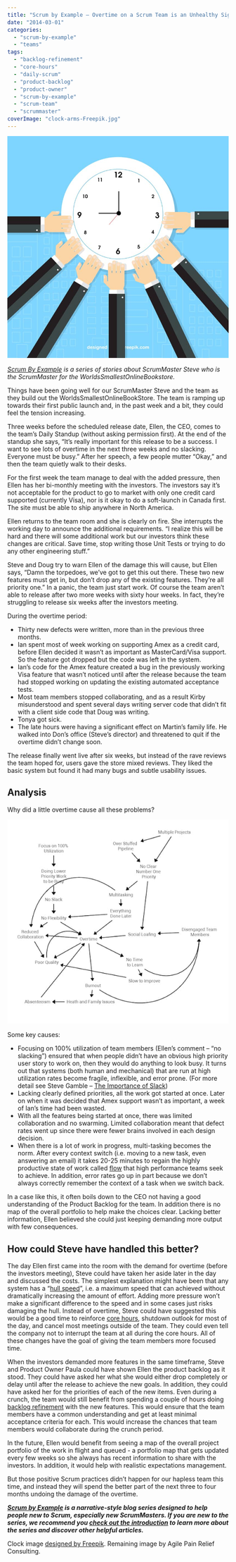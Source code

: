 ```yaml
---
title: "Scrum by Example – Overtime on a Scrum Team is an Unhealthy Sign"
date: "2014-03-01"
categories: 
  - "scrum-by-example"
  - "teams"
tags: 
  - "backlog-refinement"
  - "core-hours"
  - "daily-scrum"
  - "product-backlog"
  - "product-owner"
  - "scrum-by-example"
  - "scrum-team"
  - "scrummaster"
coverImage: "clock-arms-Freepik.jpg"
---
```


![clock-arms-Freepik](images/clock-arms-Freepik.jpg)

_[Scrum By Example](/blog/scrum-by-example.html) is a series of stories about ScrumMaster Steve who is the ScrumMaster for the WorldsSmallestOnlineBookstore._

Things have been going well for our ScrumMaster Steve and the team as they build out the WorldsSmallestOnlineBookStore. The team is ramping up towards their first public launch and, in the past week and a bit, they could feel the tension increasing.

Three weeks before the scheduled release date, Ellen, the CEO, comes to the team’s Daily Standup (without asking permission first). At the end of the standup she says, “It’s really important for this release to be a success. I want to see lots of overtime in the next three weeks and no slacking. Everyone must be busy.” After her speech, a few people mutter “Okay,” and then the team quietly walk to their desks.

For the first week the team manage to deal with the added pressure, then Ellen has her bi-monthly meeting with the investors. The investors say it’s not acceptable for the product to go to market with only one credit card supported (currently Visa), nor is it okay to do a soft-launch in Canada first. The site must be able to ship anywhere in North America.

Ellen returns to the team room and she is clearly on fire. She interrupts the working day to announce the additional requirements. “I realize this will be hard and there will some additional work but our investors think these changes are critical. Save time, stop writing those Unit Tests or trying to do any other engineering stuff.”

Steve and Doug try to warn Ellen of the damage this will cause, but Ellen says, “Damn the torpedoes, we’ve got to get this out there. These two new features must get in, but don’t drop any of the existing features. They’re all priority one.” In a panic, the team just start work. Of course the team aren’t able to release after two more weeks with sixty hour weeks. In fact, they’re struggling to release six weeks after the investors meeting.

During the overtime period:

- Thirty new defects were written, more than in the previous three months.
- Ian spent most of week working on supporting Amex as a credit card, before Ellen decided it wasn’t as important as MasterCard/Visa support. So the feature got dropped but the code was left in the system.
- Ian’s code for the Amex feature created a bug in the previously working Visa feature that wasn’t noticed until after the release because the team had stopped working on updating the existing automated acceptance tests.
- Most team members stopped collaborating, and as a result Kirby misunderstood and spent several days writing server code that didn’t fit with a client side code that Doug was writing.
- Tonya got sick.
- The late hours were having a significant effect on Martin’s family life. He walked into Don’s office (Steve’s director) and threatened to quit if the overtime didn’t change soon.

The release finally went live after six weeks, but instead of the rave reviews the team hoped for, users gave the store mixed reviews. They liked the basic system but found it had many bugs and subtle usability issues.

## Analysis

Why did a little overtime cause all these problems?

![Overtime - never hurt anyone](images/Overtime-small.jpeg)

Some key causes:

- Focusing on 100% utilization of team members (Ellen’s comment – “no slacking”) ensured that when people didn’t have an obvious high priority user story to work on, then they would do anything to look busy. It turns out that systems (both human and mechanical) that are run at high utilization rates become fragile, inflexible, and error prone. (For more detail see Steve Gamble – [The Importance of Slack](https://www.stevegamble.com/redevelopment/2011/06/the-importance-of-slack.html))
- Lacking clearly defined priorities, all the work got started at once. Later on when it was decided that Amex support wasn’t as important, a week of Ian’s time had been wasted.
- With all the features being started at once, there was limited collaboration and no swarming. Limited collaboration meant that defect rates went up since there were fewer brains involved in each design decision.
- When there is a lot of work in progress, multi-tasking becomes the norm. After every context switch (i.e. moving to a new task, even answering an email) it takes 20-25 minutes to regain the highly productive state of work called [flow](https://www.amazon.ca/Flow-The-Psychology-Optimal-Experience/dp/0061339202/&tag=notesfromatoo-20) that high performance teams seek to achieve. In addition, error rates go up in part because we don’t always correctly remember the context of a task when we switch back.

In a case like this, it often boils down to the CEO not having a good understanding of the Product Backlog for the team. In addition there is no map of the overall portfolio to help make the choices clear. Lacking better information, Ellen believed she could just keeping demanding more output with few consequences.

## How could Steve have handled this better?

The day Ellen first came into the room with the demand for overtime (before the investors meeting), Steve could have taken her aside later in the day and discussed the costs. The simplest explanation might have been that any system has a “[hull speed](https://agilecraft.wordpress.com/2014/02/13/hull-speed-for-systems/)”, i.e. a maximum speed that can achieved without dramatically increasing the amount of effort. Adding more pressure won’t make a significant difference to the speed and in some cases just risks damaging the hull. Instead of overtime, Steve could have suggested this would be a good time to reinforce [core hours](/blog/scrum-master-tales-more-interruptions.html), shutdown outlook for most of the day, and cancel most meetings outside of the team. They could even tell the company not to interrupt the team at all during the core hours. All of these changes have the goal of giving the team members more focused time.

When the investors demanded more features in the same timeframe, Steve and Product Owner Paula could have shown Ellen the product backlog as it stood. They could have asked her what she would either drop completely or delay until after the release to achieve the new goals. In addition, they could have asked her for the priorities of each of the new items. Even during a crunch, the team would still benefit from spending a couple of hours doing [backlog refinement](/blog/scrummaster-tales-story-splitting-fun.html) with the new features. This would ensure that the team members have a common understanding and get at least minimal acceptance criteria for each. This would increase the chances that team members would collaborate during the crunch period.

In the future, Ellen would benefit from seeing a map of the overall project portfolio of the work in flight and queued - a portfolio map that gets updated every few weeks so she always has recent information to share with the investors. In addition, it would help with realistic expectations management.

But those positive Scrum practices didn’t happen for our hapless team this time, and instead they will spend the better part of the next three to four months undoing the damage of the overtime.

_**[Scrum by Example](/blog/category/scrum-by-example) is a narrative-style blog series designed to help people new to Scrum, especially new ScrumMasters. If you are new to the series, we recommend you [check out the introduction](/blog/scrum-by-example.html) to learn more about the series and discover other helpful articles.**_

Clock image [designed by Freepik](https://www.freepik.com/free-vector/entrepreneurs-around-clock_774088.htm). Remaining image by Agile Pain Relief Consulting.
